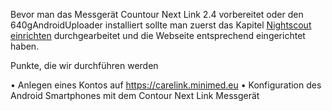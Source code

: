 Bevor man das Messgerät Countour Next Link 2.4 vorbereitet oder den 640gAndroidUploader installiert sollte man zuerst das Kapitel [Nightscout einrichten](../../nightscout/nightscout_einrichten.md) durchgearbeitet und die Webseite entsprechend eingerichtet haben.
 
Punkte, die wir durchführen werden 
 
•	Anlegen eines Kontos auf https://carelink.minimed.eu 
•	Konfiguration des Android Smartphones mit dem Contour Next Link Messgerät 
